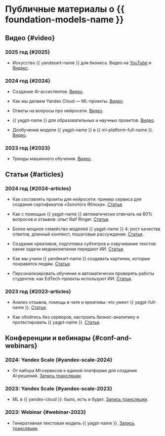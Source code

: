 
# Публичные материалы о {{ foundation-models-name }}

## Видео {#video}

### 2025 год {#2025}

* Искусство {{ yandexart-name }} для бизнеса. Видео на [YouTube](https://www.youtube.com/watch?v=I9Fpsxv8Hlc) и [Яндекс](https://runtime.strm.yandex.ru/player/episode/vplefdetiqv7tasxrbyk).

### 2024 год {#2024}

* Создание AI-ассистентов. [Видео](https://www.youtube.com/watch?v=kKbMaWSi20I).

* Как мы делаем Yandex Cloud — ML-проекты. [Видео](https://www.youtube.com/watch?v=PM1CT4j5pd8).

* Ответы на вопросы про нейросети. [Видео](https://www.youtube.com/watch?v=sZr5vltW5Hw).

* {{ yagpt-name }} для образовательных и научных проектов. [Видео](https://www.youtube.com/watch?v=YEm2wzSW2b4).

* Дообучение модели {{ yagpt-name }} в {{ ml-platform-full-name }}. [Видео](https://www.youtube.com/watch?v=hGrH0Shovtk).

### 2023 год {#2023}

* Тренды машинного обучения. [Видео](https://www.youtube.com/watch?v=1fRV83AIq1s).

## Статьи {#articles}

### 2024 год {#2024-articles}

* Как составлять промты для нейросети: пример сервиса для создания сертификатов «Золотого Яблока». [Статья](https://vc.ru/ai/1699310-kak-sostavlyat-promty-dlya-neiroseti-primer-servisa-dlya-sozdaniya-sertifikatov-zolotogo-yabloka).

* Как с помощью {{ yagpt-name }} автоматически отвечать на 60% вопросов и отзывов: опыт Ralf Ringer. [Статья](https://vc.ru/services/1659960-kak-s-pomoshyu-yandexgpt-avtomaticheski-otvechat-na-60-voprosov-i-otzyvov-opyt-ralf-ringer).

* Более мощное семейство моделей {{ yagpt-name }} 4: рост качества ответов, длинный контекст, пошаговые рассуждения. [Статья](https://habr.com/ru/companies/yandex/articles/852968/).

* Создание креативов, подготовка субтитров и озвучивание текстов: какие задачи медиакомпании передают ИИ. [Статья](https://vc.ru/future/1162468-sozdanie-kreativov-podgotovka-subtitrov-i-ozvuchivanie-tekstov-kakie-zadachi-mediakompanii-peredayut-ii).

* Как мы учили {{ yandexart-name }} создавать картинки, которые понравятся людям. [Статья](https://habr.com/ru/companies/yandex/articles/805745/).

* Персонализировать обучение и автоматически проверять работы студентов: как EdTech-проекты используют ИИ. [Статья](https://vc.ru/education/1084748-personalizirovat-obuchenie-i-avtomaticheski-proveryat-raboty-studentov-kak-edtech-proekty-ispolzuyut-ii).

### 2023 год {#2023-articles}

* Анализ отзывов, помощь в чате и креативы: что умеет {{ yagpt-full-name }}. [Статья](https://vc.ru/services/945084-analiz-otzyvov-pomosh-v-chate-i-kreativy-chto-umeet-yandexgpt-api).

* Как обойтись без серверов, настроить бизнес-аналитику и протестировать {{ yagpt-name }}. [Статья](https://vc.ru/offline/845622-oboitis-bez-serverov-nastroit-biznes-analitiku-i-protestirovat-yandexgpt).

## Конференции и вебинары {#conf-and-webinars}

### 2024: Yandex Scale {#yandex-scale-2024}

* От набора Ml‑сервисов к единой платформе для создания AI‑решений. [Запись трансляции](https://www.youtube.com/watch?v=70kXmv9GL8s).

### 2023: Yandex Scale {#yandex-scale-2023}

* ML в {{ yandex-cloud }}: было, есть и будет. [Запись трансляции](https://www.youtube.com/watch?v=90jIHP2F-zA).

### 2023: Webinar {#webinar-2023}

* Генеративная текстовая модель {{ yagpt-name }}. [Запись трансляции](https://www.youtube.com/watch?v=sdzcjygd_EQ).
